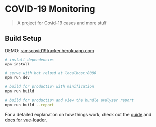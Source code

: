 # COVID-19 Monitoring

> A project for Covid-19 cases and more stuff

## Build Setup

DEMO: [ramscovid19tracker.herokuapp.com](ramscovid19tracker.herokuapp.com)
``` bash
# install dependencies
npm install

# serve with hot reload at localhost:8080
npm run dev

# build for production with minification
npm run build

# build for production and view the bundle analyzer report
npm run build --report
```

For a detailed explanation on how things work, check out the [guide](http://vuejs-templates.github.io/webpack/) and [docs for vue-loader](http://vuejs.github.io/vue-loader).
